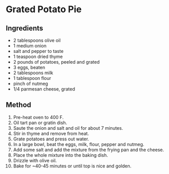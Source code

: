 # Grated Potato Pie

## Ingredients

* 2 tablespoons olive oil
* 1 medium onion
* salt and pepper to taste
* 1 teaspoon dried thyme
* 2 pounds of potatoes, peeled and grated
* 3 eggs, beaten
* 2 tablespoons milk
* 1 tablespoon flour
* pinch of nutmeg
* 1/4 parmesan cheese, grated

## Method

1. Pre-heat oven to 400 F.
1. Oil tart pan or gratin dish.
1. Saute the onion and salt and oil for about 7 minutes.
1. Stir in thyme and remove from heat.
1. Grate potatoes and press out water.
1. In a large bowl, beat the eggs, milk, flour, pepper and nutmeg.
1. Add some salt and add the mixture from the frying pan and the cheese.
1. Place the whole mixture into the baking dish.
1. Drizzle with olive oil.
1. Bake for ~40-45 minutes or until top is nice and golden.
